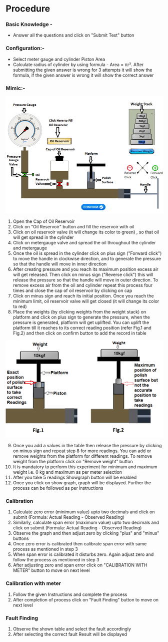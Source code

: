 # Procedure

### Basic Knowledge - 
- Answer all the questions and click on "Submit Test" button

### Configuration:-
- Select meter gauge and cylinder Piston Area
- Calculate radius of cylinder by using formula - Area = πr². After submitting the given answer is wrong for 3 attempts it will show the formula, if the given answer is wrong it will show the correct answer 

 ### Mimic:-
![1](simulation/images/DWT_dig_labels.png)

1. Open the Cap of Oil Reservoir 
2. Click on "Oil Reservoir" button and fill the reservoir with oil 
3. Click on oil reservoir valve (it will change its color to green) , so that oil will get spread in the cylinder 
4. Click on metergauge valve and spread the oil throughout the cylinder and metergauge
5. Once the oil is spread in the cylinder click on plus sign ("Forward click") to move the handle in clockwise direction, and to generate the pressure so that the handle will move in inner direction
6. After creating  pressure and you reach its maximum  position excess air will get released. Then click on minus sign ("Reverse click") this will release the pressure so that the handle will move in outer direction. To remove excess air from the oil and cylinder repeat this process four times and close the cap of oil reservoir by clicking on cap  
7. Click on minus sign and reach its initial position. Once you reach the minimum limit, oil reservoir valve will get closed (it will change its color to red)
8. Place the weights (by clicking weights from the weight stack) on platform and click on plus sign to generate the pressure, when the pressure is generated, platform will get uplifted. You can uplift the platform till it reaches to its correct reading position (refer Fig.1 and Fig.2) and then click on confirm button to add the record in table

 ![1](simulation/images/ProcedureDig.png)
 
9. Once you add a values in the table then release the pressure by clicking on minus sign and repeat step 8 for more readings. You can add or remove weights from the platform for different readings. To remove weight from the platform click on "Remove weight" button 
10. It is mandatory to perform this experiment for minimum and maximum weight i.e. 0 kg and maximum as per meter selection  
11. After you take 5 readings Showgraph button will be enabled
12. Once you click on show graph, graph will be displayed. Further the process can be followed as per instructions


### Calibration
1. Calculate zero error (minimum value) upto two decimals and click on submit (Formula: Actual Reading - Observed Reading) 
2. Similarly, calculate span error (maximum value) upto two decimals and click on submit (Formula: Actual Reading - Observed Reading)
3. Observe the graph and then adjust zero by clicking "plus" and "minus" buttons 
4. Once zero error is calibrated then calibrate span error with same process as mentioned in step 3
5. When span error is calibrated it disturbs zero. Again adjust zero and follow the process as mentioned in step 3
6. After adjusting zero and span error click on "CALIBRATION WITH METER" button to move on next level

### Calibration with meter
1. Follow the given Instructions and complete the process
2. After completion of process click on "Fault Finding" button to move on next level 

### Fault Finding
1. Observe the shown table and select the fault accordingly
2. After selecting the correct fault Result will be displayed






